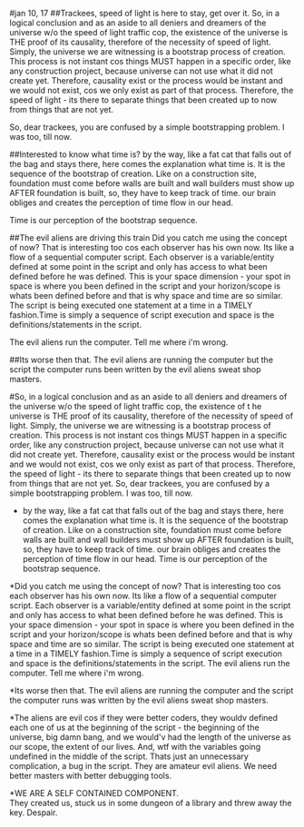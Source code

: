 #jan 10, 17
##Trackees, speed of light is here to stay, get over it.
So, in a logical conclusion and as an aside to all deniers and dreamers of the universe w/o the speed of light traffic cop, 
the existence of the universe is THE proof of its causality, therefore of the necessity of speed of light.
Simply, the universe we are witnessing is a bootstrap process of creation. This process is not instant cos things MUST happen 
in a specific order, like any construction project, because universe can not use what it did not create yet. 
Therefore, causality exist or the process would be instant and we would not exist, cos we only exist as part of that process. 
Therefore, the speed of light - its there to separate things that been created up to now from things that are not yet. 

So, dear trackees, you are confused by a simple bootstrapping problem. I was too, till now.

##Interested to know what time is?
by the way, like a fat cat that falls out of the bag and stays there, here comes the explanation what time is.
It is the sequence of the bootstrap of creation. Like on a construction site, foundation must come 
before walls are built and wall builders must show up AFTER foundation is built, so, they have to keep track of time. 
our brain obliges and creates the perception of time flow in our head. 

Time is our perception of the bootstrap sequence.

##The evil aliens are driving this train
Did you catch me using the concept of now? That is interesting too cos each observer has his own now. 
Its like a flow of a sequential computer script. Each observer is a variable/entity defined at some point in the script and
only has access to what been defined before he was defined. This is your space dimension - your spot in space is 
where you been defined in the script and your horizon/scope is whats been defined before and that is why space and time 
are so similar. The script is being executed one statement at a time in a TIMELY fashion.Time is simply a sequence 
of script execution and space is the definitions/statements in the script. 

The evil aliens run the computer. Tell me where i'm wrong.

##Its worse then that. 
The evil aliens are running the computer but the script the computer runs been written by the evil aliens sweat shop masters. 

#So, in a logical conclusion 
and as an aside to all deniers and dreamers of the universe w/o the speed of light traffic cop, the existence of t
he universe is THE proof of its causality, therefore of the necessity of speed of light.
Simply, the universe we are witnessing is a bootstrap process of creation. This process is not instant cos things MUST 
happen in a specific order, like any construction project, because universe can not use what it did not create yet. Therefore, causality exist or the process would be instant and we would not exist, cos we only exist as part of that 
process. Therefore, the speed of light - its there to separate things that been created up to now from things that are 
not yet. 
So, dear trackees, you are confused by a simple bootstrapping problem. I was too, till now.

* by the way, like a fat cat that falls out of the bag and stays there, here comes the explanation what time is. It is the sequence of the bootstrap of creation. Like on a construction site, foundation must come before walls are built and wall builders must show up AFTER foundation is built, so, they have to keep track of time. our brain obliges and creates the perception of time flow in our head. Time is our perception of the bootstrap sequence.

*Did you catch me using the concept of now? That is interesting too cos each observer has his own now. Its like a flow of a sequential computer script. Each observer is a variable/entity defined at some point in the script and only has access to what been defined before he was defined. This is your space dimension - your spot in space is where you been defined in the script and your horizon/scope is whats been defined before and that is why space and time are so similar. The script is being executed one statement at a time in a TIMELY fashion.Time is simply a sequence of script execution and space is the definitions/statements in the script. The evil aliens run the computer. Tell me where i'm wrong.

*Its worse then that. The evil aliens are running the computer and the script the computer runs was written by the evil aliens sweat shop masters.

*The aliens are evil cos if they were better coders, they wouldv defined each one of us at the beginning of the script - the beginning of the universe, big damn bang, and we would'v had the length of the universe as our scope, the extent of our lives. And, wtf with the variables going undefined in the middle of the script. Thats just an unnecessary complication, a bug in the script. They are amateur evil aliens. We need better masters with better debugging tools.

*WE ARE A SELF CONTAINED COMPONENT. <br>
They created us, stuck us in some dungeon of a library and threw away the key. Despair.
